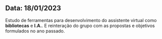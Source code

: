 ## Data: 18/01/2023

Estudo de ferramentas para desenvolvimento do assistente virtual como **bibliotecas** e **I.A.**. E reinteração do grupo com as propostas e objetivos formulados no ano passado.